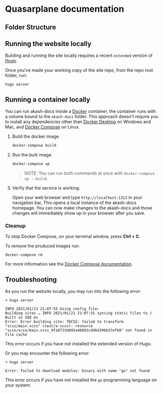 # Quasarplane documentation

## Folder Structure

## Running the website locally

Building and running the site locally requires a recent `extended` version of [Hugo](https://gohugo.io).

Once you've made your working copy of the site repo, from the repo root folder, run:

```
hugo server
```

## Running a container locally

You can run akash-docs inside a [Docker](https://docs.docker.com/)
container, the container runs with a volume bound to the `akash-docs`
folder. This approach doesn't require you to install any dependencies other
than [Docker Desktop](https://www.docker.com/products/docker-desktop) on
Windows and Mac, and [Docker Compose](https://docs.docker.com/compose/install/)
on Linux.

1. Build the docker image 

   ```bash
   docker-compose build
   ```

2. Run the built image

   ```bash
   docker-compose up
   ```

   > NOTE: You can run both commands at once with `docker-compose up --build`.

3. Verify that the service is working. 

   Open your web browser and type `http://localhost:1313` in your navigation bar,
   This opens a local instance of the akash-docs homepage. You can now make
   changes to the akash-docs and those changes will immediately show up in your
   browser after you save.

### Cleanup

To stop Docker Compose, on your terminal window, press **Ctrl + C**. 

To remove the produced images run:

```console
docker-compose rm
```
For more information see the [Docker Compose
documentation](https://docs.docker.com/compose/gettingstarted/).

## Troubleshooting

As you run the website locally, you may run into the following error:

```
➜ hugo server

INFO 2021/01/21 21:07:55 Using config file: 
Building sites … INFO 2021/01/21 21:07:55 syncing static files to /
Built in 288 ms
Error: Error building site: TOCSS: failed to transform "scss/main.scss" (text/x-scss): resource "scss/scss/main.scss_9fadf33d895a46083cdd64396b57ef68" not found in file cache
```

This error occurs if you have not installed the extended version of Hugo.

Or you may encounter the following error:

```
➜ hugo server

Error: failed to download modules: binary with name "go" not found
```

This error occurs if you have not installed the `go` programming language on your system.
